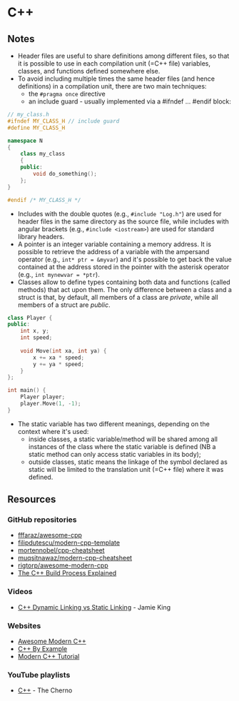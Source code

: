 # C++

## Notes

* Header files are useful to share definitions among different files, so that it is possible to use in each compilation unit (=C++ file) variables, classes, and functions defined somewhere else.
* To avoid including multiple times the same header files (and hence definitions) in a compilation unit, there are two main techniques:
  * the `#pragma once` directive
  * an include guard - usually implemented via a #ifndef ... #endif block:

```cpp
// my_class.h
#ifndef MY_CLASS_H // include guard
#define MY_CLASS_H

namespace N
{
    class my_class
    {
    public:
        void do_something();
    };
}

#endif /* MY_CLASS_H */
```

* Includes with the double quotes (e.g., `#include "Log.h"`) are used for header files in the same directory as the source file, while includes with angular brackets (e.g., `#include <iostream>`) are used for standard library headers.
* A pointer is an integer variable containing a memory address. It is possible to retrieve the address of a variable with the ampersand operator (e.g., `int* ptr = &myvar`) and it's possible to get back the value contained at the address stored in the pointer with the asterisk operator (e.g., `int mynewvar = *ptr`).&#x20;
* Classes allow to define types containing both data and functions (called methods) that act upon them. The only difference between a class and a struct is that, by default, all members of a class are _private_, while all members of a struct are _public_.

```cpp
class Player {
public:
    int x, y;
    int speed;
    
    void Move(int xa, int ya) {
        x += xa * speed;
        y += ya * speed;
    }
};

int main() {
    Player player;
    player.Move(1, -1);
}
```

* The static variable has two different meanings, depending on the context where it's used:
  * inside classes, a static variable/method will be shared among all instances of the class where the static variable is defined (NB a static method can only access static variables in its body);
  * outside classes, static means the linkage of the symbol declared as static will be limited to the translation unit (=C++ file) where it was defined.

## Resources

### GitHub repositories

* [fffaraz/awesome-cpp](https://github.com/fffaraz/awesome-cpp)
* [filipdutescu/modern-cpp-template](https://github.com/filipdutescu/modern-cpp-template)
* [mortennobel/cpp-cheatsheet](https://github.com/mortennobel/cpp-cheatsheet)
* [muqsitnawaz/modern-cpp-cheatsheet](https://github.com/muqsitnawaz/modern-cpp-cheatsheet)
* [rigtorp/awesome-modern-cpp](https://github.com/rigtorp/awesome-modern-cpp)
* [The C++ Build Process Explained](https://github.com/green7ea/cpp-compilation)

### Videos

* [C++ Dynamic Linking vs Static Linking](https://www.youtube.com/watch?v=Jzh4ZULXsvo) - Jamie King

### Websites

* [Awesome Modern C++](https://awesomecpp.com)
* [C++ By Example](https://cppbyexample.com)
* [Modern C++ Tutorial](https://changkun.de/modern-cpp/en-us/00-preface/)

### YouTube playlists

* [C++](https://www.youtube.com/playlist?list=PLlrATfBNZ98dudnM48yfGUldqGD0S4FFb) - The Cherno

